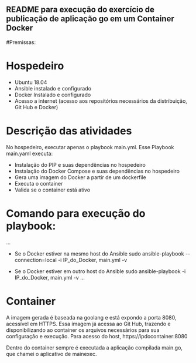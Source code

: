 <h2> README para execução do exercício de publicação de aplicação go em um Container Docker </h2>
#Premissas:

# Hospedeiro
- Ubuntu 18.04
- Ansible instalado e configurado
- Docker Instalado e configurado
- Acesso a internet (acesso aos repositórios necessários da distribuição, Git Hub e Docker)


# Descrição das atividades
No hospedeiro, executar apenas o playbook main.yml.
Esse Playbook main.yaml executa:
- Instalação do PIP e suas dependências no hospedeiro
- Instalação do Docker Compose e suas dependências no hospedeiro
- Gera uma imagem do Docker a partir de um dockerfile
- Executa o container
- Valida se o container está ativo

# Comando para execução do playbook:
...
- Se o Docker estiver na mesmo host do Ansible
sudo ansible-playbook --connection=local -i IP_do_Docker, main.yml -v

- Se o Docker estiver em outro host do Ansible
sudo ansible-playbook -i IP_do_Docker, main.yml -v
...

# Container
A imagem gerada é baseada na goolang e está expondo a porta 8080, acessível em HTTPS.
Essa imagem já acessa ao Git Hub, trazendo e disponibilizando ao container os arquivos necessários para sua configuração e execução.
Para acesso do host, https://ipdocontainer:8080

Dentro do container sempre é executada a aplicação compilada main.go, que chamei o aplicativo de mainexec.




